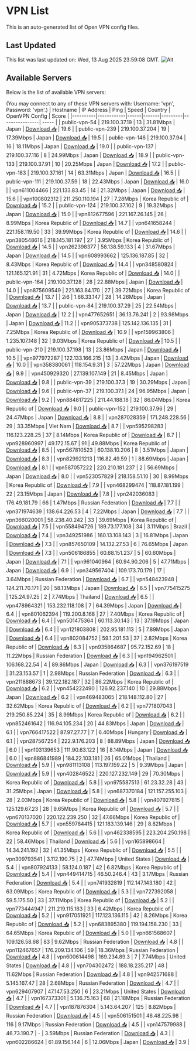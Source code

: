 # VPN List

This is an auto-generated list of Open VPN config files.

## Last Updated

This list was last updated on: Wed, 13 Aug 2025 23:59:08 GMT.
![Alt](https://repobeats.axiom.co/api/embed/186b98318ef1479477931607c1ad7d823f12451f.svg "Repobeats analytics image")

## Available Servers

Below is the list of available VPN servers:

(You may connect to any of these VPN servers with: Username: 'vpn', Password: 'vpn'.)
| Hostname | IP Address | Ping | Speed | Country | OpenVPN Config | Score |
|----------|------------|------|-------|---------|----------------| ----- |
| public-vpn-54 | 219.100.37.19 | 13 | 31.81Mbps | Japan | [Download 📥](./configs/server_0_JP.ovpn) | 19.6 |
| public-vpn-239 | 219.100.37.204 | 19 | 17.39Mbps | Japan | [Download 📥](./configs/server_1_JP.ovpn) | 19.5 |
| public-vpn-146 | 219.100.37.94 | 16 | 18.11Mbps | Japan | [Download 📥](./configs/server_2_JP.ovpn) | 19.0 |
| public-vpn-137 | 219.100.37.116 | 8 | 24.99Mbps | Japan | [Download 📥](./configs/server_3_JP.ovpn) | 18.9 |
| public-vpn-133 | 219.100.37.91 | 10 | 20.25Mbps | Japan | [Download 📥](./configs/server_4_JP.ovpn) | 17.2 |
| public-vpn-183 | 219.100.37.161 | 14 | 63.31Mbps | Japan | [Download 📥](./configs/server_5_JP.ovpn) | 16.5 |
| public-vpn-111 | 219.100.37.59 | 18 | 22.43Mbps | Japan | [Download 📥](./configs/server_6_JP.ovpn) | 16.0 |
| vpn611004466 | 221.133.83.45 | 14 | 21.32Mbps | Japan | [Download 📥](./configs/server_7_JP.ovpn) | 15.6 |
| vpn100802312 | 211.250.110.194 | 27 | 7.28Mbps | Korea Republic of | [Download 📥](./configs/server_8_KR.ovpn) | 15.2 |
| public-vpn-124 | 219.100.37.102 | 9 | 19.32Mbps | Japan | [Download 📥](./configs/server_9_JP.ovpn) | 15.0 |
| vpn812677596 | 221.167.26.145 | 26 | 8.99Mbps | Korea Republic of | [Download 📥](./configs/server_10_KR.ovpn) | 14.7 |
| vpn641658244 | 221.158.119.50 | 33 | 39.99Mbps | Korea Republic of | [Download 📥](./configs/server_11_KR.ovpn) | 14.6 |
| vpn380548616 | 218.145.181.197 | 27 | 3.95Mbps | Korea Republic of | [Download 📥](./configs/server_12_KR.ovpn) | 14.5 |
| vpn262398377 | 58.138.59.133 | 4 | 31.67Mbps | Japan | [Download 📥](./configs/server_13_JP.ovpn) | 14.5 |
| vpn608993662 | 125.136.187.85 | 32 | 8.43Mbps | Korea Republic of | [Download 📥](./configs/server_14_KR.ovpn) | 14.4 |
| vpn348580824 | 121.165.121.91 | 31 | 4.72Mbps | Korea Republic of | [Download 📥](./configs/server_15_KR.ovpn) | 14.0 |
| public-vpn-164 | 219.100.37.128 | 28 | 22.88Mbps | Japan | [Download 📥](./configs/server_16_JP.ovpn) | 14.0 |
| vpn875609549 | 221.163.84.170 | 27 | 39.72Mbps | Korea Republic of | [Download 📥](./configs/server_17_KR.ovpn) | 13.7 |
| 2i6 | 1.66.33.147 | 28 | 14.26Mbps | Japan | [Download 📥](./configs/server_18_JP.ovpn) | 13.7 |
| public-vpn-84 | 219.100.37.29 | 25 | 22.54Mbps | Japan | [Download 📥](./configs/server_19_JP.ovpn) | 12.2 |
| vpn477652651 | 36.13.76.241 | 2 | 93.98Mbps | Japan | [Download 📥](./configs/server_20_JP.ovpn) | 11.2 |
| vpn905373738 | 125.142.136.135 | 31 | 7.25Mbps | Korea Republic of | [Download 📥](./configs/server_21_KR.ovpn) | 10.9 |
| vpn159963806 | 1.235.107.148 | 32 | 9.03Mbps | Korea Republic of | [Download 📥](./configs/server_22_KR.ovpn) | 10.5 |
| public-vpn-210 | 219.100.37.198 | 13 | 23.86Mbps | Japan | [Download 📥](./configs/server_23_JP.ovpn) | 10.5 |
| vpn977972287 | 122.133.166.215 | 13 | 3.42Mbps | Japan | [Download 📥](./configs/server_24_JP.ovpn) | 10.0 |
| vpn358380061 | 118.154.9.31 | 3 | 57.22Mbps | Japan | [Download 📥](./configs/server_25_JP.ovpn) | 9.9 |
| vpn450929320 | 27.139.107.149 | 21 | 8.45Mbps | Japan | [Download 📥](./configs/server_26_JP.ovpn) | 9.8 |
| public-vpn-39 | 219.100.37.3 | 19 | 30.29Mbps | Japan | [Download 📥](./configs/server_27_JP.ovpn) | 9.6 |
| public-vpn-37 | 219.100.37.1 | 24 | 96.95Mbps | Japan | [Download 📥](./configs/server_28_JP.ovpn) | 9.2 |
| vpn884817225 | 211.44.188.18 | 32 | 86.04Mbps | Korea Republic of | [Download 📥](./configs/server_29_KR.ovpn) | 9.0 |
| public-vpn-152 | 219.100.37.96 | 29 | 24.47Mbps | Japan | [Download 📥](./configs/server_30_JP.ovpn) | 8.8 |
| vpn287028359 | 171.248.228.56 | 29 | 33.35Mbps | Viet Nam | [Download 📥](./configs/server_31_VN.ovpn) | 8.7 |
| vpn595298283 | 116.123.228.25 | 37 | 8.14Mbps | Korea Republic of | [Download 📥](./configs/server_32_KR.ovpn) | 8.7 |
| vpn928960997 | 49.172.15.67 | 91 | 49.88Mbps | Korea Republic of | [Download 📥](./configs/server_33_KR.ovpn) | 8.5 |
| vpn567810523 | 60.138.10.206 | 8 | 3.51Mbps | Japan | [Download 📥](./configs/server_34_JP.ovpn) | 8.3 |
| vpn829921213 | 116.82.49.59 | 1 | 88.69Mbps | Japan | [Download 📥](./configs/server_35_JP.ovpn) | 8.1 |
| vpn587057222 | 220.210.181.237 | 2 | 56.69Mbps | Japan | [Download 📥](./configs/server_36_JP.ovpn) | 8.0 |
| vpn523057829 | 218.158.51.10 | 30 | 8.99Mbps | Korea Republic of | [Download 📥](./configs/server_37_KR.ovpn) | 7.9 |
| vpn468299474 | 118.87.181.199 | 22 | 23.15Mbps | Japan | [Download 📥](./configs/server_38_JP.ovpn) | 7.8 |
| vpn242036083 | 176.49.181.79 | 66 | 1.47Mbps | Russian Federation | [Download 📥](./configs/server_39_RU.ovpn) | 7.7 |
| vpn371974639 | 138.64.226.53 | 4 | 7.22Mbps | Japan | [Download 📥](./configs/server_40_JP.ovpn) | 7.7 |
| vpn366020001 | 58.238.40.242 | 33 | 39.69Mbps | Korea Republic of | [Download 📥](./configs/server_41_KR.ovpn) | 7.5 |
| vpn558494726 | 189.73.177.108 | 34 | 3.11Mbps | Brazil | [Download 📥](./configs/server_42_BR.ovpn) | 7.4 |
| vpn349251986 | 160.13.108.143 | 3 | 16.81Mbps | Japan | [Download 📥](./configs/server_43_JP.ovpn) | 7.3 |
| vpn857650109 | 14.132.27.53 | 6 | 76.65Mbps | Japan | [Download 📥](./configs/server_44_JP.ovpn) | 7.3 |
| vpn506186855 | 60.68.151.237 | 5 | 60.60Mbps | Japan | [Download 📥](./configs/server_45_JP.ovpn) | 7.1 |
| vpn961040964 | 60.94.90.206 | 5 | 47.71Mbps | Japan | [Download 📥](./configs/server_46_JP.ovpn) | 6.9 |
| vpn349567404 | 109.173.70.179 | 17 | 3.64Mbps | Russian Federation | [Download 📥](./configs/server_47_RU.ovpn) | 6.7 |
| vpn548423948 | 124.211.70.171 | 20 | 58.13Mbps | Japan | [Download 📥](./configs/server_48_JP.ovpn) | 6.5 |
| vpn775415275 | 125.24.97.25 | 2 | 7.74Mbps | Thailand | [Download 📥](./configs/server_49_TH.ovpn) | 6.5 |
| vpn478964321 | 153.232.118.108 | 7 | 64.39Mbps | Japan | [Download 📥](./configs/server_50_JP.ovpn) | 6.4 |
| vpn801062394 | 119.200.8.168 | 27 | 7.40Mbps | Korea Republic of | [Download 📥](./configs/server_51_KR.ovpn) | 6.4 |
| vpn501475364 | 60.113.30.143 | 13 | 37.19Mbps | Japan | [Download 📥](./configs/server_52_JP.ovpn) | 6.4 |
| vpn121803808 | 202.95.181.113 | 5 | 7.89Mbps | Japan | [Download 📥](./configs/server_53_JP.ovpn) | 6.4 |
| vpn802084752 | 59.1.201.53 | 37 | 2.82Mbps | Korea Republic of | [Download 📥](./configs/server_54_KR.ovpn) | 6.3 |
| vpn935864687 | 95.72.152.69 | 18 | 11.22Mbps | Russian Federation | [Download 📥](./configs/server_55_RU.ovpn) | 6.3 |
| vpn194962501 | 106.168.22.54 | 4 | 89.86Mbps | Japan | [Download 📥](./configs/server_56_JP.ovpn) | 6.3 |
| vpn376197519 | 31.23.153.57 | 1 | 2.98Mbps | Russian Federation | [Download 📥](./configs/server_57_RU.ovpn) | 6.3 |
| vpn211888673 | 39.122.182.187 | 32 | 86.22Mbps | Korea Republic of | [Download 📥](./configs/server_58_KR.ovpn) | 6.2 |
| vpn454222490 | 126.92.237.140 | 10 | 29.88Mbps | Japan | [Download 📥](./configs/server_59_JP.ovpn) | 6.2 |
| vpn469483065 | 218.148.112.80 | 27 | 32.62Mbps | Korea Republic of | [Download 📥](./configs/server_60_KR.ovpn) | 6.2 |
| vpn771807043 | 219.250.85.224 | 35 | 8.99Mbps | Korea Republic of | [Download 📥](./configs/server_61_KR.ovpn) | 6.2 |
| vpn852461642 | 116.94.105.234 | 20 | 44.83Mbps | Japan | [Download 📥](./configs/server_62_JP.ovpn) | 6.1 |
| vpn766417522 | 87.97.27.77 | 7 | 6.40Mbps | Hungary | [Download 📥](./configs/server_63_HU.ovpn) | 6.1 |
| vpn287567254 | 222.9.176.203 | 8 | 88.89Mbps | Japan | [Download 📥](./configs/server_64_JP.ovpn) | 6.0 |
| vpn103139653 | 111.90.63.122 | 16 | 8.14Mbps | Japan | [Download 📥](./configs/server_65_JP.ovpn) | 6.0 |
| vpn886841989 | 184.22.103.181 | 26 | 65.01Mbps | Thailand | [Download 📥](./configs/server_66_TH.ovpn) | 5.9 |
| vpn981113108 | 113.197.159.22 | 5 | 9.39Mbps | Japan | [Download 📥](./configs/server_67_JP.ovpn) | 5.9 |
| vpn402846522 | 220.127.232.149 | 29 | 70.30Mbps | Korea Republic of | [Download 📥](./configs/server_68_KR.ovpn) | 5.8 |
| vpn975587513 | 61.23.32.28 | 43 | 31.25Mbps | Japan | [Download 📥](./configs/server_69_JP.ovpn) | 5.8 |
| vpn687370184 | 121.157.255.103 | 28 | 2.03Mbps | Korea Republic of | [Download 📥](./configs/server_70_KR.ovpn) | 5.8 |
| vpn407927815 | 125.129.67.23 | 28 | 9.65Mbps | Korea Republic of | [Download 📥](./configs/server_71_KR.ovpn) | 5.7 |
| vpn670137020 | 220.122.239.250 | 32 | 47.66Mbps | Korea Republic of | [Download 📥](./configs/server_72_KR.ovpn) | 5.7 |
| vpn559784415 | 121.183.139.146 | 29 | 8.82Mbps | Korea Republic of | [Download 📥](./configs/server_73_KR.ovpn) | 5.6 |
| vpn462338595 | 223.204.250.198 | 22 | 58.46Mbps | Thailand | [Download 📥](./configs/server_74_TH.ovpn) | 5.6 |
| vpn165898664 | 14.34.241.192 | 32 | 41.35Mbps | Korea Republic of | [Download 📥](./configs/server_75_KR.ovpn) | 5.5 |
| vpn309793541 | 3.112.190.75 | 2 | 47.74Mbps | United States | [Download 📥](./configs/server_76_US.ovpn) | 5.4 |
| vpn807924133 | 58.124.0.187 | 42 | 6.82Mbps | Korea Republic of | [Download 📥](./configs/server_77_KR.ovpn) | 5.4 |
| vpn449414715 | 46.50.246.4 | 43 | 3.17Mbps | Russian Federation | [Download 📥](./configs/server_78_RU.ovpn) | 5.4 |
| vpn741932819 | 112.147.143.180 | 42 | 63.09Mbps | Korea Republic of | [Download 📥](./configs/server_79_KR.ovpn) | 5.3 |
| vpn727392058 | 59.5.175.50 | 33 | 37.11Mbps | Korea Republic of | [Download 📥](./configs/server_80_KR.ovpn) | 5.2 |
| vpn773444947 | 211.219.115.183 | 33 | 6.42Mbps | Korea Republic of | [Download 📥](./configs/server_81_KR.ovpn) | 5.2 |
| vpn917051921 | 117.123.136.115 | 42 | 8.26Mbps | Korea Republic of | [Download 📥](./configs/server_82_KR.ovpn) | 5.2 |
| vpn683895380 | 119.194.158.230 | 33 | 64.65Mbps | Korea Republic of | [Download 📥](./configs/server_83_KR.ovpn) | 5.0 |
| vpn661568607 | 109.126.58.68 | 83 | 9.62Mbps | Russian Federation | [Download 📥](./configs/server_84_RU.ovpn) | 4.8 |
| vpn112467657 | 176.209.134.106 | 59 | 18.36Mbps | Russian Federation | [Download 📥](./configs/server_85_RU.ovpn) | 4.8 |
| vpn600614498 | 169.234.89.3 | 7 | 7.74Mbps | United States | [Download 📥](./configs/server_86_US.ovpn) | 4.8 |
| vpn704302472 | 188.18.235.217 | 48 | 11.62Mbps | Russian Federation | [Download 📥](./configs/server_87_RU.ovpn) | 4.8 |
| vpn942571688 | 5.145.167.47 | 28 | 2.68Mbps | Russian Federation | [Download 📥](./configs/server_88_RU.ovpn) | 4.7 |
| vpn629407907 | 47.147.53.250 | 6 | 23.21Mbps | United States | [Download 📥](./configs/server_89_US.ovpn) | 4.7 |
| vpn167373301 | 5.136.75.163 | 68 | 21.18Mbps | Russian Federation | [Download 📥](./configs/server_90_RU.ovpn) | 4.7 |
| vpn187876304 | 5.143.64.207 | 125 | 8.82Mbps | Russian Federation | [Download 📥](./configs/server_91_RU.ovpn) | 4.5 |
| vpn506151501 | 46.48.225.98 | 116 | 9.17Mbps | Russian Federation | [Download 📥](./configs/server_92_RU.ovpn) | 4.5 |
| vpn147579988 | 46.73.190.7 | - | 3.59Mbps | Russian Federation | [Download 📥](./configs/server_93_RU.ovpn) | 4.3 |
| vpn602286624 | 61.89.156.144 | 6 | 12.06Mbps | Japan | [Download 📥](./configs/server_94_JP.ovpn) | 3.9 |
